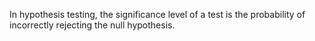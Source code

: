In hypothesis testing, the significance level of a test is the
probability of incorrectly rejecting the null hypothesis.
